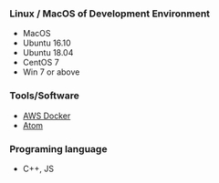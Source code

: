 ### Linux / MacOS of Development Environment
   - MacOS
   - Ubuntu 16.10
   - Ubuntu 18.04
   - CentOS 7
   - Win 7 or above


### Tools/Software

   - [AWS Docker](https://s3-ap-northeast-1.amazonaws.com/elastos-docker-img/ela_node_hackson.docker.img.zip)
   - [Atom](https://atom.io/)
     
### Programing language
   - C++, JS
